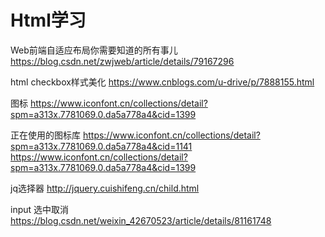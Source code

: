 # Html学习

Web前端自适应布局你需要知道的所有事儿
https://blog.csdn.net/zwjweb/article/details/79167296

html checkbox样式美化
https://www.cnblogs.com/u-drive/p/7888155.html


图标
https://www.iconfont.cn/collections/detail?spm=a313x.7781069.0.da5a778a4&cid=1399

正在使用的图标库
https://www.iconfont.cn/collections/detail?spm=a313x.7781069.0.da5a778a4&cid=1141
https://www.iconfont.cn/collections/detail?spm=a313x.7781069.0.da5a778a4&cid=1399

jq选择器
http://jquery.cuishifeng.cn/child.html

input 选中取消
https://blog.csdn.net/weixin_42670523/article/details/81161748